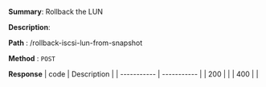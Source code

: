 **Summary**: Rollback the LUN

**Description**:

**Path** : /rollback-iscsi-lun-from-snapshot

**Method** : `POST`

**Response**
| code      | Description |
| ----------- | ----------- |
|  200   |       |
|  400   |       |

